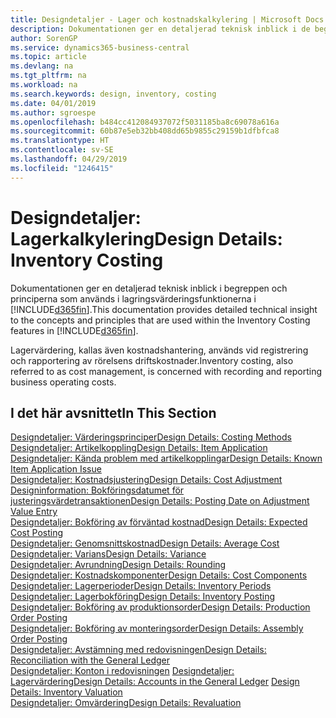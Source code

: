```yaml
---
title: Designdetaljer - Lager och kostnadskalkylering | Microsoft Docs
description: Dokumentationen ger en detaljerad teknisk inblick i de begrepp och principer som används i lagervärderingsfunktionerna i Business Central.
author: SorenGP
ms.service: dynamics365-business-central
ms.topic: article
ms.devlang: na
ms.tgt_pltfrm: na
ms.workload: na
ms.search.keywords: design, inventory, costing
ms.date: 04/01/2019
ms.author: sgroespe
ms.openlocfilehash: b484cc412084937072f5031185ba8c69078a616a
ms.sourcegitcommit: 60b87e5eb32bb408dd65b9855c29159b1dfbfca8
ms.translationtype: HT
ms.contentlocale: sv-SE
ms.lasthandoff: 04/29/2019
ms.locfileid: "1246415"
---
```

# <a name="design-details-inventory-costing"></a><span data-ttu-id="30063-103">Designdetaljer: Lagerkalkylering</span><span class="sxs-lookup"><span data-stu-id="30063-103">Design Details: Inventory Costing</span></span>
<span data-ttu-id="30063-104">Dokumentationen ger en detaljerad teknisk inblick i begreppen och principerna som används i lagringsvärderingsfunktionerna i [!INCLUDE[d365fin](includes/d365fin_md.md)].</span><span class="sxs-lookup"><span data-stu-id="30063-104">This documentation provides detailed technical insight to the concepts and principles that are used within the Inventory Costing features in [!INCLUDE[d365fin](includes/d365fin_md.md)].</span></span>  

<span data-ttu-id="30063-105">Lagervärdering, kallas även kostnadshantering, används vid registrering och rapportering av rörelsens driftskostnader.</span><span class="sxs-lookup"><span data-stu-id="30063-105">Inventory costing, also referred to as cost management, is concerned with recording and reporting business operating costs.</span></span>  

## <a name="in-this-section"></a><span data-ttu-id="30063-106">I det här avsnittet</span><span class="sxs-lookup"><span data-stu-id="30063-106">In This Section</span></span>  
[<span data-ttu-id="30063-107">Designdetaljer: Värderingsprinciper</span><span class="sxs-lookup"><span data-stu-id="30063-107">Design Details: Costing Methods</span></span>](design-details-costing-methods.md)  
[<span data-ttu-id="30063-108">Designdetaljer: Artikelkoppling</span><span class="sxs-lookup"><span data-stu-id="30063-108">Design Details: Item Application</span></span>](design-details-item-application.md)  
[<span data-ttu-id="30063-109">Designdetaljer: Kända problem med artikelkopplingar</span><span class="sxs-lookup"><span data-stu-id="30063-109">Design Details: Known Item Application Issue</span></span>](design-details-inventory-zero-level-open-item-ledger-entries.md)  
[<span data-ttu-id="30063-110">Designdetaljer: Kostnadsjustering</span><span class="sxs-lookup"><span data-stu-id="30063-110">Design Details: Cost Adjustment</span></span>](design-details-cost-adjustment.md)  
[<span data-ttu-id="30063-111">Designinformation: Bokföringsdatumet för justeringsvärdetransaktionen</span><span class="sxs-lookup"><span data-stu-id="30063-111">Design Details: Posting Date on Adjustment Value Entry</span></span>](design-details-inventory-adjustment-value-entry-posting-date.md)  
[<span data-ttu-id="30063-112">Designdetaljer: Bokföring av förväntad kostnad</span><span class="sxs-lookup"><span data-stu-id="30063-112">Design Details: Expected Cost Posting</span></span>](design-details-expected-cost-posting.md)  
[<span data-ttu-id="30063-113">Designdetaljer: Genomsnittskostnad</span><span class="sxs-lookup"><span data-stu-id="30063-113">Design Details: Average Cost</span></span>](design-details-average-cost.md)  
[<span data-ttu-id="30063-114">Designdetaljer: Varians</span><span class="sxs-lookup"><span data-stu-id="30063-114">Design Details: Variance</span></span>](design-details-variance.md)  
[<span data-ttu-id="30063-115">Designdetaljer: Avrundning</span><span class="sxs-lookup"><span data-stu-id="30063-115">Design Details: Rounding</span></span>](design-details-rounding.md)  
[<span data-ttu-id="30063-116">Designdetaljer: Kostnadskomponenter</span><span class="sxs-lookup"><span data-stu-id="30063-116">Design Details: Cost Components</span></span>](design-details-cost-components.md)  
[<span data-ttu-id="30063-117">Designdetaljer: Lagerperioder</span><span class="sxs-lookup"><span data-stu-id="30063-117">Design Details: Inventory Periods</span></span>](design-details-inventory-periods.md)  
[<span data-ttu-id="30063-118">Designdetaljer: Lagerbokföring</span><span class="sxs-lookup"><span data-stu-id="30063-118">Design Details: Inventory Posting</span></span>](design-details-inventory-posting.md)  
[<span data-ttu-id="30063-119">Designdetaljer: Bokföring av produktionsorder</span><span class="sxs-lookup"><span data-stu-id="30063-119">Design Details: Production Order Posting</span></span>](design-details-production-order-posting.md)  
[<span data-ttu-id="30063-120">Designdetaljer: Bokföring av monteringsorder</span><span class="sxs-lookup"><span data-stu-id="30063-120">Design Details: Assembly Order Posting</span></span>](design-details-assembly-order-posting.md)  
[<span data-ttu-id="30063-121">Designdetaljer: Avstämning med redovisningen</span><span class="sxs-lookup"><span data-stu-id="30063-121">Design Details: Reconciliation with the General Ledger</span></span>](design-details-reconciliation-with-the-general-ledger.md)  
<span data-ttu-id="30063-122">[Designdetaljer: Konton i redovisningen](design-details-accounts-in-the-general-ledger.md)
[Designdetaljer: Lagervärdering](design-details-inventory-valuation.md)</span><span class="sxs-lookup"><span data-stu-id="30063-122">[Design Details: Accounts in the General Ledger](design-details-accounts-in-the-general-ledger.md)
[Design Details: Inventory Valuation](design-details-inventory-valuation.md)</span></span>  
[<span data-ttu-id="30063-123">Designdetaljer: Omvärdering</span><span class="sxs-lookup"><span data-stu-id="30063-123">Design Details: Revaluation</span></span>](design-details-revaluation.md)
